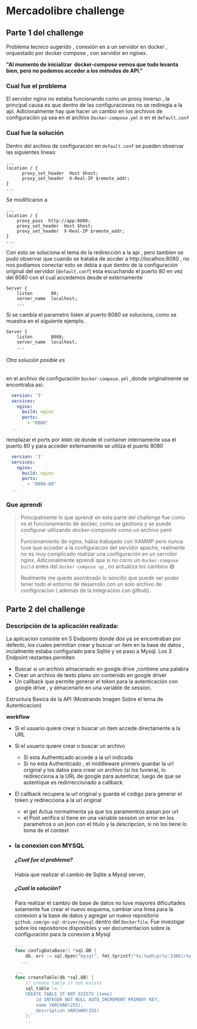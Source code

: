 # Mercadolibre challenge

## Parte 1 del challenge

Problema tecnico sugerido , conexión en a un servidor en docker , orquestado por docker compose , con servidor en nginex.

__"Al momento de inicializar ​ docker-compose vemos que todo levanta bien, pero no podemos acceder a los métodos de API."__

### Cual fue el problema

El servidor nginx no estaba funcionando como un proxy inverso , la principal causa es que dentro de las configuraciones no se rediregia a la api.
Adicionalmente hay que hacer un cambio en los archivos de configuración ya sea en el archivo `Docker-compose.yml` o en el `default.conf`

### Cual fue la solución

Dentro del archivo de configuración en `default.conf` se pueden observar las siguientes lineas:
```
...
location / {
      proxy_set_header  Host $host;
      proxy_set_header  X-Real-IP $remote_addr;
}
...
```
Se modificaron a
```
...
location / {
    proxy_pass  http://app:8080;
    proxy_set_header  Host $host;
    proxy_set_header  X-Real-IP $remote_addr;
}
...
```
Con esto se soluciona el tema de la redirección a la api , pero tambien se pudo observar que cuando se trataba de accder a http://localhos:8080 , no nos podiamos conectar esto se debia a que dentro de la configuración original del servidor (`default.conf`) esta escuchando el puerto 80 en vez del 8080 con el cual accedemos desde el externamente
```
Server {
    listen       80;
    server_name  localhost;
    ...
```
Si se cambia el parametro listen al puerto 8080 se soluciona, como se muestra en el siguiente ejemplo.
```
Server {
    listen       8080;
    server_name  localhost;
    ...
```
###### Otra solución posible es

en el archivo de configuración `Docker-compose.yml` ,donde originalmente se encontraba asi:
``` yaml
  version: '3'
  services:
    nginx:
      build: nginx
      ports:
        - "8080"
  ...
```
remplazar el ports por `8080:80` donde el container internamente usa el puerto 80 y para acceder externamente se utiliza el puerto 8080
``` yaml
  version: '3'
  services:
    nginx:
      build: nginx
      ports:
        - "8080:80"
  ...
```

### Que aprendí

> Principalmente lo que aprendi en esta parte del challenge fue como es el funcionamiento de docker, como se gestiona y se puede configurar utilizando docker-composite como un archivo yaml
>
> Funcionamiento de nginx, habia trabajado con XAMMP pero nunca tuve que acceder a la configuracion del servidor apache, realmente no es muy complicado realizar una configuración en un servidor nginx, Adicionalmente aprendi que si no corro un `docker-compose build` antes del `docker-compose up` , no actualiza los cambios :sweat_smile:
>
>Realmente me quede asombrado lo sencillo que puede ser poder tener todo el entorno de desarrollo con un solo archivo de configuracion ( ademas de la integracion con github).


## Parte 2 del challenge
### Descripción de la aplicación realizada:
La aplicacion consiste en 5 Endpoints donde dos ya se encontraban por defecto, los cuales permitian crear y buscar un item en la base de datos , incialmente estaba configurado para Sqlite y se paso a Mysql.
Los 3 Endpoint restantes permiten
* Buscar si un archivo almacenado en google drive ,contiene una palabra
* Crear un archivo de texto plano sin contenido en google driver
* Un callback que permite generar el token para la autenticación con google drive , y almacenarlo en una variable de session.

Estructura Basica de la API (Mostrando Imagen Sobre el tema de Autenticacion)

__workflow__
 * Si el usuario quiere crear o buscar un item accede directamente a la URL
 * Si el usuario quiere crear o buscar un archivo
   - Si esta Authenticado accede a la url indicada
   - Si no esta Authenticado , el middleware  primero guardar la url original y los datos para crear un archivo (si los tuviera), lo redirecciona a la URL de google para autenticar, luego de que se autentique es redirreccionado a callback.
 * El callback recupera la url original y guarda el codigo para generar el token y redirecciona a la url original
     - el get Actua normalmenta ya que los paramentros pasan por url
     - el Post verifica si tiene en una variable session un error en los parametros o un json con el titulo y la descripcion, si no los tiene lo toma de el context

* ### la conexion con MYSQL
    ##### ¿Cual fue el problema?
    Habia que realizar el cambio de Sqlite a Mysql server,

    ##### ¿Cual la solución?
    Para realizar el cambio de base de datos no tuve mayores dificultades solamente fue crear el nuevo esquema, cambiar una linea para la conexion a la base de datos y agregar un nuevo repositorio `github.com/go-sql-driver/mysql` dentro del `Dockerfile`.
    Fue investigar sobre los repositorios disponibles y ver documentacion sobre la configuración para la conexion a Mysql

    ``` Go
    ...
    func configDataBase() *sql.DB {
    	db, err := sql.Open("mysql", fmt.Sprintf("%s:%s@tcp(%s:3306)/%s?charset=utf8", "user", "userpwd", "db", "db"))
      ...
    ```
    ``` Go
    ...
    func createTable(db *sql.DB) {
    	// create table if not exists
    	sql_table := `
    	CREATE TABLE IF NOT EXISTS items(
    		id INTEGER NOT NULL AUTO_INCREMENT PRIMARY KEY,
    		name VARCHAR(255),
    		description VARCHAR(255)
    	);`
    	...
    ```
